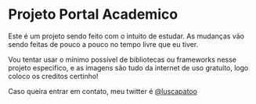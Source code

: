 # Projeto Portal Academico

Este é um projeto sendo feito com o intuito de estudar. As mudanças vão sendo feitas de pouco a pouco no tempo livre que eu tiver.

Vou tentar usar o mínimo possível de bibliotecas ou frameworks nesse projeto especifico, e as imagens são tudo da internet de uso gratuito, logo coloco os creditos certinho!

Caso queira entrar em contato, meu twitter é [@luscapatoo](https://twitter.com/luscapatoo)